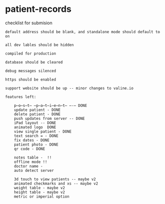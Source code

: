 # patient-records

checklist for submision

    default address should be blank, and standalone mode should default to on

    all dev lables should be hidden

    compiled for production

    database should be cleared
    
    debug messages silenced

    https should be enabled

    support website should be up -- minor changes to valine.io

	features left:

		p̶o̶s̶t̶ ̶p̶a̶t̶i̶e̶n̶t̶ ̶-̶ DONE
		update patient - DONE
		delete patient - DONE
		push updates from server -- DONE		
		iPad layout -- DONE
		animated logo  DONE
		view single patient - DONE
		text search = - DONE
		fix dates - DONE
		patient photo - DONE
		qr code - DONE
		
		notes table -  !!
		offline mode !!
		doctor name - 
		auto detect server
		
		3d touch to view patients -- maybe v2
		animated checkmarks and xs -- maybe v2
		weight table - maybe v2
		height table - maybe v2
		metric or imperial option
		
